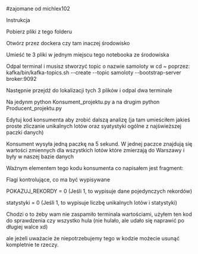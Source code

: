 #zajomane od michlex102

Instrukcja

Pobierz pliki z tego folderu

Otwórz przez dockera czy tam inaczej środowisko

Umieść te 3 pliki w jednym miejscu tego notebooka ze środowiska

Odpal terminal i musisz stworzyć topic o nazwie samoloty w cd ~ poprzez: kafka/bin/kafka-topics.sh --create --topic samoloty --bootstrap-server broker:9092

Następnie przejdź do lokalizacji tych 3 plików i odpal dwa terminale

Na jedynm python Konsument_projektu.py a na drugim python Producent_projektu.py

Edytuj kod konsumenta aby zrobić dalszą analizę (ja tam umieściłem jakieś proste zliczanie unikalnych lotów oraz syatystyki ogólne z najświeższej paczki danych)

Konsument wysyła jedną paczkę na 5 sekund. W jednej paczce znajdują się wartości zmiennych dla wszystkich lotów które zmierzają do Warszawy i były w naszej bazie danych

Ważnym elementem tego kodu konsumenta co napisałem jest fragment:

Flagi kontrolujące, co ma być wypisywane

POKAZUJ_REKORDY = 0 (Jeśli 1, to wypisuje dane pojedynczych rekordów)

statystyki = 0 (Jeśli 1, to wypisuje liczbę unikalnych lotów i statystyki)

Chodzi o to żeby wam nie zaspamiło terminala wartościami, użyłem ten kod do sprawdzenia czy wszystko hula (nie hulało, ale udało się naprawić po długiej walce xd)

ale jeżeli uważacie że niepotrzebujemy tego w kodzie możecie usunąć kompletnie te rzeczy.
